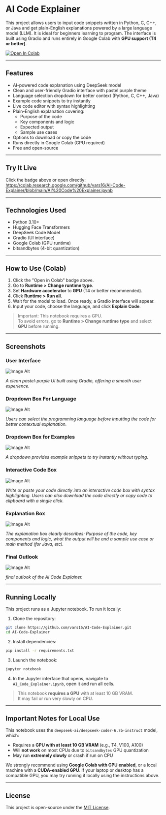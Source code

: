# AI Code Explainer

This project allows users to input code snippets written in Python, C, C++, or Java and get plain-English explanations powered by a large language model (LLM). It is ideal for beginners learning to program. The interface is built using Gradio and runs entirely in Google Colab with **GPU support (T4 or better)**.

[![Open In Colab](https://colab.research.google.com/assets/colab-badge.svg)](https://colab.research.google.com/github/vars16/AI-Code-Explainer/blob/main/AI%20Code%20Explainer.ipynb)

---

## Features

- AI-powered code explanation using DeepSeek model
- Clean and user-friendly Gradio interface with pastel purple theme
- Language selection dropdown for better context (Python, C, C++, Java)
- Example code snippets to try instantly
- Live code editor with syntax highlighting
- Plain-English explanation covering:
  - Purpose of the code
  - Key components and logic
  - Expected output
  - Sample use cases
- Options to download or copy the code
- Runs directly in Google Colab (GPU required)
- Free and open-source

---

## Try It Live

Click the badge above or open directly:  
https://colab.research.google.com/github/vars16/AI-Code-Explainer/blob/main/AI%20Code%20Explainer.ipynb

---

## Technologies Used

- Python 3.10+
- Hugging Face Transformers
- DeepSeek Code Model
- Gradio (UI interface)
- Google Colab (GPU runtime)
- bitsandbytes (4-bit quantization)

---

## How to Use (Colab)

1. Click the "Open in Colab" badge above.
2. Go to **Runtime > Change runtime type**.
3. Set **Hardware accelerator** to **GPU** (T4 or better recommended).
4. Click **Runtime > Run all**.
5. Wait for the model to load. Once ready, a Gradio interface will appear.
6. Input your code, choose the language, and click **Explain Code**.

> Important: This notebook requires a GPU.  
> To avoid errors, go to **Runtime > Change runtime type** and select **GPU** before running.

---

## Screenshots

### User Interface

![Image Alt](https://github.com/vars16/AI-Code-Explainer/blob/main/screenshots/Screenshot%20UI.png?raw=true)

_A clean pastel-purple UI built using Gradio, offering a smooth user experience._



### Dropdown Box For Language

![Image Alt](https://github.com/vars16/AI-Code-Explainer/blob/main/screenshots/Screenshot%20dropdown%20lang.png?raw=true)

_Users can select the programming language before inputting the code for better contextual explanation._



### Dropdown Box for Examples

![Image Alt](https://github.com/vars16/AI-Code-Explainer/blob/main/screenshots/Screenshot%20Examples%20box.png?raw=true)

_A dropdown provides example snippets to try instantly without typing._



### Interactive Code Box

![Image Alt](https://github.com/vars16/AI-Code-Explainer/blob/main/screenshots/Screenshot%20Your%20code%20UI.png?raw=true)

_Write or paste your code directly into an interactive code box with syntax highlighting. Users can also download the code directly or copy code to clipboard with a single click._ 



### Explanation Box

![Image Alt](https://github.com/vars16/AI-Code-Explainer/blob/main/screenshots/Screenshot%20Explanation%20UI.png?raw=true)

_The explanation box clearly describes: Purpose of the code, key components and logic, what the output will be and a sample use case or main method (for Java, etc)._



### Final Outlook

![Image Alt](https://github.com/vars16/AI-Code-Explainer/blob/main/screenshots/Screenshot%20final.png?raw=true)

_final outlook of the AI Code Explainer._

---

## Running Locally

This project runs as a Jupyter notebook. To run it locally:

1. Clone the repository:
```bash
git clone https://github.com/vars16/AI-Code-Explainer.git
cd AI-Code-Explainer
```

2. Install dependencies:
```bash
pip install -r requirements.txt
```

3. Launch the notebook:
```bash
jupyter notebook
```

4. In the Jupyter interface that opens, navigate to `AI_Code_Explainer.ipynb`, open it and run all cells.


> This notebook **requires a GPU** with at least 10 GB VRAM.  
> It may fail or run very slowly on CPU.

---

## Important Notes for Local Use

This notebook uses the `deepseek-ai/deepseek-coder-6.7b-instruct` model, which:

- Requires a **GPU with at least 10 GB VRAM** (e.g., T4, V100, A100)
- Will **not work** on most CPUs due to `bitsandbytes` GPU quantization
- May run **extremely slowly** or crash if run on CPU

We strongly recommend using **Google Colab with GPU enabled**, or a local machine with a **CUDA-enabled GPU**. If your laptop or desktop has a compatible GPU, you may try running it locally using the instructions above.

---

## License

This project is open-source under the [MIT License](LICENSE).
